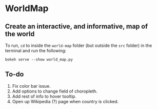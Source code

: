 # WorldMap

## Create an interactive, and informative, map of the world

To run, `cd` to inside the `world-map` folder (but outside the `src` folder) in the terminal and run the following:

```shell
bokeh serve --show world_map.py
```


## To-do
1. Fix color bar issue.
2. Add options to change field of choropleth.
3. Add rest of info to hover tooltip.
4. Open up Wikipedia (?) page when country is clicked.
